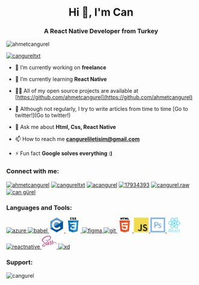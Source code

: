 <h1 align="center">Hi 👋, I'm Can</h1>
<h3 align="center">A React Native Developer from Turkey</h3>

<p align="left"> <img src="https://komarev.com/ghpvc/?username=ahmetcangurel&label=Profile%20views&color=0e75b6&style=flat" alt="ahmetcangurel" /> </p>

<p align="left"> <a href="https://twitter.com/cangureltxt" target="blank"><img src="https://img.shields.io/twitter/follow/cangureltxt?logo=twitter&style=for-the-badge" alt="cangureltxt" /></a> </p>

- 🔭 I’m currently working on **freelance**

- 🌱 I’m currently learning **React Native**

- 👨‍💻 All of my open source projects are available at [https://github.com/ahmetcangurel](https://github.com/ahmetcangurel)

- 📝 Although not regularly, I try to write articles from time to time [Go to twitter!](Go to twitter!)

- 💬 Ask me about **Html, Css, React Native**

- 📫 How to reach me **cangureliletisim@gmail.com**

- ⚡ Fun fact **Google solves everything :)**

<h3 align="left">Connect with me:</h3>
<p align="left">
<a href="https://codepen.io/ahmetcangurel" target="blank"><img align="center" src="https://raw.githubusercontent.com/rahuldkjain/github-profile-readme-generator/master/src/images/icons/Social/codepen.svg" alt="ahmetcangurel" height="30" width="40" /></a>
<a href="https://twitter.com/cangureltxt" target="blank"><img align="center" src="https://raw.githubusercontent.com/rahuldkjain/github-profile-readme-generator/master/src/images/icons/Social/twitter.svg" alt="cangureltxt" height="30" width="40" /></a>
<a href="https://linkedin.com/in/acangurel" target="blank"><img align="center" src="https://raw.githubusercontent.com/rahuldkjain/github-profile-readme-generator/master/src/images/icons/Social/linked-in-alt.svg" alt="acangurel" height="30" width="40" /></a>
<a href="https://stackoverflow.com/users/17934393" target="blank"><img align="center" src="https://raw.githubusercontent.com/rahuldkjain/github-profile-readme-generator/master/src/images/icons/Social/stack-overflow.svg" alt="17934393" height="30" width="40" /></a>
<a href="https://instagram.com/cangurel.raw" target="blank"><img align="center" src="https://raw.githubusercontent.com/rahuldkjain/github-profile-readme-generator/master/src/images/icons/Social/instagram.svg" alt="cangurel.raw" height="30" width="40" /></a>
<a href="https://www.youtube.com/c/can gürel" target="blank"><img align="center" src="https://raw.githubusercontent.com/rahuldkjain/github-profile-readme-generator/master/src/images/icons/Social/youtube.svg" alt="can gürel" height="30" width="40" /></a>
</p>

<h3 align="left">Languages and Tools:</h3>
<p align="left"> <a href="https://azure.microsoft.com/en-in/" target="_blank" rel="noreferrer"> <img src="https://www.vectorlogo.zone/logos/microsoft_azure/microsoft_azure-icon.svg" alt="azure" width="40" height="40"/> </a> <a href="https://babeljs.io/" target="_blank" rel="noreferrer"> <img src="https://www.vectorlogo.zone/logos/babeljs/babeljs-icon.svg" alt="babel" width="40" height="40"/> </a> <a href="https://www.cprogramming.com/" target="_blank" rel="noreferrer"> <img src="https://raw.githubusercontent.com/devicons/devicon/master/icons/c/c-original.svg" alt="c" width="40" height="40"/> </a> <a href="https://www.w3schools.com/css/" target="_blank" rel="noreferrer"> <img src="https://raw.githubusercontent.com/devicons/devicon/master/icons/css3/css3-original-wordmark.svg" alt="css3" width="40" height="40"/> </a> <a href="https://www.figma.com/" target="_blank" rel="noreferrer"> <img src="https://www.vectorlogo.zone/logos/figma/figma-icon.svg" alt="figma" width="40" height="40"/> </a> <a href="https://git-scm.com/" target="_blank" rel="noreferrer"> <img src="https://www.vectorlogo.zone/logos/git-scm/git-scm-icon.svg" alt="git" width="40" height="40"/> </a> <a href="https://www.w3.org/html/" target="_blank" rel="noreferrer"> <img src="https://raw.githubusercontent.com/devicons/devicon/master/icons/html5/html5-original-wordmark.svg" alt="html5" width="40" height="40"/> </a> <a href="https://developer.mozilla.org/en-US/docs/Web/JavaScript" target="_blank" rel="noreferrer"> <img src="https://raw.githubusercontent.com/devicons/devicon/master/icons/javascript/javascript-original.svg" alt="javascript" width="40" height="40"/> </a> <a href="https://www.photoshop.com/en" target="_blank" rel="noreferrer"> <img src="https://raw.githubusercontent.com/devicons/devicon/master/icons/photoshop/photoshop-line.svg" alt="photoshop" width="40" height="40"/> </a> <a href="https://reactjs.org/" target="_blank" rel="noreferrer"> <img src="https://raw.githubusercontent.com/devicons/devicon/master/icons/react/react-original-wordmark.svg" alt="react" width="40" height="40"/> </a> <a href="https://reactnative.dev/" target="_blank" rel="noreferrer"> <img src="https://reactnative.dev/img/header_logo.svg" alt="reactnative" width="40" height="40"/> </a> <a href="https://sass-lang.com" target="_blank" rel="noreferrer"> <img src="https://raw.githubusercontent.com/devicons/devicon/master/icons/sass/sass-original.svg" alt="sass" width="40" height="40"/> </a> <a href="https://www.adobe.com/products/xd.html" target="_blank" rel="noreferrer"> <img src="https://cdn.worldvectorlogo.com/logos/adobe-xd.svg" alt="xd" width="40" height="40"/> </a> </p>

<h3 align="left">Support:</h3>
<p><a href="https://www.buymeacoffee.com/cangurel"> <img align="left" src="https://cdn.buymeacoffee.com/buttons/v2/default-yellow.png" height="50" width="210" alt="cangurel" /></a></p><br><br>
